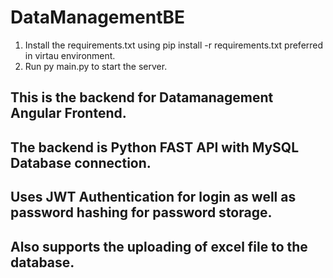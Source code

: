 # DataManagementBE

1. Install the requirements.txt using pip install -r requirements.txt preferred in virtau environment.
2. Run py main.py to start the server.

## This is the backend for Datamanagement Angular Frontend.
## The backend is Python FAST API with MySQL Database connection.
## Uses JWT Authentication for login as well as password hashing for password storage.
## Also supports the uploading of excel file to the database. 